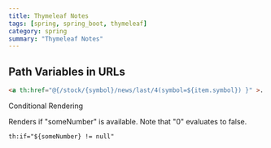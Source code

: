 ```yaml
---
title: Thymeleaf Notes
tags: [spring, spring_boot, thymeleaf]
category: spring
summary: "Thymeleaf Notes"
---
```


## Path Variables in URLs

~~~html
<a th:href="@{/stock/{symbol}/news/last/4(symbol=${item.symbol}) }" >...</a>
~~~

Conditional Rendering

Renders if "someNumber" is available. Note that "0" evaluates to false.
~~~html
th:if="${someNumber} != null"
~~~
